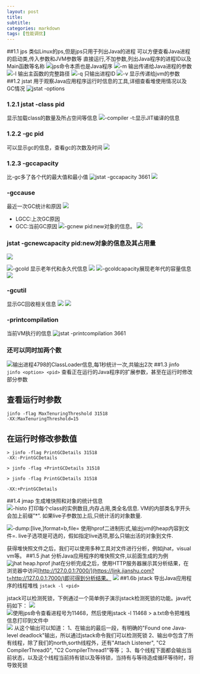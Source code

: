 ```yaml
---
layout: post
title: 
subtitle: 
categories: markdown
tags: [性能调优]
---
```




##1.1 jps
类似Linux的ps,但是jps只用于列出Java的进程
可以方便查看Java进程的启动类,传入参数和JVM参数等
直接运行,不加参数,列出Java程序的进程ID以及Main函数等名称
![jps命令本质也是Java程序](https://upload-images.jianshu.io/upload_images/4685968-9c2189ded9cbd53e.png?imageMogr2/auto-orient/strip%7CimageView2/2/w/1240)
![-m 输出传递给Java进程的参数](https://upload-images.jianshu.io/upload_images/4685968-15d03dbd5f802109.png?imageMogr2/auto-orient/strip%7CimageView2/2/w/1240)
![-l 输出主函数的完整路径](https://upload-images.jianshu.io/upload_images/4685968-bd8f57565d346543.png?imageMogr2/auto-orient/strip%7CimageView2/2/w/1240)
![-q 只输出进程ID](https://upload-images.jianshu.io/upload_images/4685968-e388ace92f303daf.png?imageMogr2/auto-orient/strip%7CimageView2/2/w/1240)
![-v 显示传递给jvm的参数](https://upload-images.jianshu.io/upload_images/4685968-9a3bab93f94ce6c8.png?imageMogr2/auto-orient/strip%7CimageView2/2/w/1240)
##1.2 jstat
用于观察Java应用程序运行时信息的工具,详细查看堆使用情况以及GC情况
![jstat -options](https://upload-images.jianshu.io/upload_images/4685968-fbc855e949719c77.png?imageMogr2/auto-orient/strip%7CimageView2/2/w/1240)

### 1.2.1 jstat -class pid
显示加载class的数量及所占空间等信息
![-compiler -t:显示JIT编译的信息](https://upload-images.jianshu.io/upload_images/4685968-723f9f0823227204.png?imageMogr2/auto-orient/strip%7CimageView2/2/w/1240)
### 1.2.2 -gc pid
可以显示gc的信息，查看gc的次数及时间
![](https://upload-images.jianshu.io/upload_images/4685968-6b81e96c9ce4a122.png?imageMogr2/auto-orient/strip%7CimageView2/2/w/1240)
### 1.2.3 -gccapacity
比-gc多了各个代的最大值和最小值
![jstat -gccapacity 3661](https://upload-images.jianshu.io/upload_images/4685968-8f0c0568a833c939.png?imageMogr2/auto-orient/strip%7CimageView2/2/w/1240)
![](https://upload-images.jianshu.io/upload_images/4685968-b5dec1ef483c3985.png?imageMogr2/auto-orient/strip%7CimageView2/2/w/1240)
### -gccause
最近一次GC统计和原因
![](https://upload-images.jianshu.io/upload_images/4685968-19e7194758e4b938.png?imageMogr2/auto-orient/strip%7CimageView2/2/w/1240)
- LGCC:上次GC原因
- GCC:当前GC原因
![ -gcnew pid:new对象的信息。](https://upload-images.jianshu.io/upload_images/4685968-30740d4582274fde.png?imageMogr2/auto-orient/strip%7CimageView2/2/w/1240)
![](https://upload-images.jianshu.io/upload_images/4685968-e8e917f5b46b831c.png?imageMogr2/auto-orient/strip%7CimageView2/2/w/1240)
### jstat -gcnewcapacity pid:new对象的信息及其占用量
![](https://upload-images.jianshu.io/upload_images/4685968-5d42263a5cfb4520.png?imageMogr2/auto-orient/strip%7CimageView2/2/w/1240)

![-gcold 显示老年代和永久代信息](https://upload-images.jianshu.io/upload_images/4685968-27925ae2707ab9cc.png?imageMogr2/auto-orient/strip%7CimageView2/2/w/1240)
![](https://upload-images.jianshu.io/upload_images/4685968-ddc55146d27ff8d8.png?imageMogr2/auto-orient/strip%7CimageView2/2/w/1240)
![-gcoldcapacity展现老年代的容量信息](https://upload-images.jianshu.io/upload_images/4685968-7468e008a50dc204.png?imageMogr2/auto-orient/strip%7CimageView2/2/w/1240)
![](https://upload-images.jianshu.io/upload_images/4685968-049dcf0ac4d634b6.png?imageMogr2/auto-orient/strip%7CimageView2/2/w/1240)
### -gcutil
显示GC回收相关信息
![](https://upload-images.jianshu.io/upload_images/4685968-3abed42f97b9ffc4.png?imageMogr2/auto-orient/strip%7CimageView2/2/w/1240)
![](https://upload-images.jianshu.io/upload_images/4685968-f906ce1ad06007a0.png?imageMogr2/auto-orient/strip%7CimageView2/2/w/1240)
### -printcompilation
当前VM执行的信息
![jstat -printcompilation 3661](https://upload-images.jianshu.io/upload_images/4685968-c13976c3f1895bab.png?imageMogr2/auto-orient/strip%7CimageView2/2/w/1240)
### 还可以同时加两个数
![输出进程4798的ClassLoader信息,每1秒统计一次,共输出2次](https://upload-images.jianshu.io/upload_images/4685968-0c2724b93209e8f2.png?imageMogr2/auto-orient/strip%7CimageView2/2/w/1240)
##1.3 jinfo
`jinfo <option> <pid>`
查看正在运行的Java程序的扩展参数，甚至在运行时修改部分参数
## 查看运行时参数
```
jinfo -flag MaxTenuringThreshold 31518
-XX:MaxTenuringThreshold=15
```
## 在运行时修改参数值
```
> jinfo -flag PrintGCDetails 31518
-XX:-PrintGCDetails

> jinfo -flag +PrintGCDetails 31518

> jinfo -flag PrintGCDetails 31518

-XX:+PrintGCDetails

```

##1.4 jmap
生成堆快照和对象的统计信息
![-histo 打印每个class的实例数目,内存占用,类全名信息. VM的内部类名字开头会加上前缀”*”. 如果live子参数加上后,只统计活的对象数量. ](https://upload-images.jianshu.io/upload_images/4685968-501d6e1e20b11199.png?imageMogr2/auto-orient/strip%7CimageView2/2/w/1240)

![-dump:[live,]format=b,file=<filename> 使用hprof二进制形式,输出jvm的heap内容到文件=. live子选项是可选的，假如指定live选项,那么只输出活的对象到文件. ](https://upload-images.jianshu.io/upload_images/4685968-9ac52bcbe63fcf42.png?imageMogr2/auto-orient/strip%7CimageView2/2/w/1240)

获得堆快照文件之后，我们可以使用多种工具对文件进行分析，例如jhat，visual vm等。
##1.5 jhat
分析Java应用程序的堆快照文件,以前面生成的为例
![jhat heap.hprof ](https://upload-images.jianshu.io/upload_images/4685968-320b7bd7678802b9.png?imageMogr2/auto-orient/strip%7CimageView2/2/w/1240)
jhat在分析完成之后，使用HTTP服务器展示其分析结果，在浏览器中访问[http://127.0.0.1:7000/](https://link.jianshu.com?t=http://127.0.0.1:7000/)即可得到分析结果。
![](https://upload-images.jianshu.io/upload_images/4685968-b6d3d5c6926e2192.png?imageMogr2/auto-orient/strip%7CimageView2/2/w/1240)
##1.6b jstack
导出Java应用程序的线程堆栈
`jstack -l <pid>`


jstack可以检测死锁，下例通过一个简单例子演示jstack检测死锁的功能。java代码如下：
![](https://upload-images.jianshu.io/upload_images/4685968-b78a85d4c8c4c6c1.png?imageMogr2/auto-orient/strip%7CimageView2/2/w/1240)
![使用jps命令查看进程号为11468，然后使用jstack -l 11468 > a.txt命令把堆栈信息打印到文件中](https://upload-images.jianshu.io/upload_images/4685968-c3dcf0188b245441.png?imageMogr2/auto-orient/strip%7CimageView2/2/w/1240)
![](https://upload-images.jianshu.io/upload_images/4685968-54afe14f306cd956.png?imageMogr2/auto-orient/strip%7CimageView2/2/w/1240)
从这个输出可以知道：
1、在输出的最后一段，有明确的"Found one Java-level deadlock"输出，所以通过jstack命令我们可以检测死锁
2、输出中包含了所有线程，除了我们的north,sorth线程外，还有"Attach Listener", "C2 CompilerThread0", "C2 CompilerThread1"等等；
3、每个线程下面都会输出当前状态，以及这个线程当前持有锁以及等待锁，当持有与等待造成循环等待时，将导致死锁
